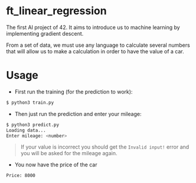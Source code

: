 # ft_linear_regression

The first AI project of 42. It aims to introduce us to machine learning by implementing gradient descent.

From a set of data, we must use any language to calculate several numbers that will allow us to make a calculation in order to have the value of a car.

# Usage

- First run the training (for the prediction to work):
```bash
$ python3 train.py
```

- Then just run the prediction and enter your mileage:
```bash
$ python3 predict.py
Loading data...
Enter mileage: <number>
```
> If your value is incorrect you should get the `Invalid input!` error and you will be asked for the mileage again.


- You now have the price of the car
```bash
Price: 8000
```
